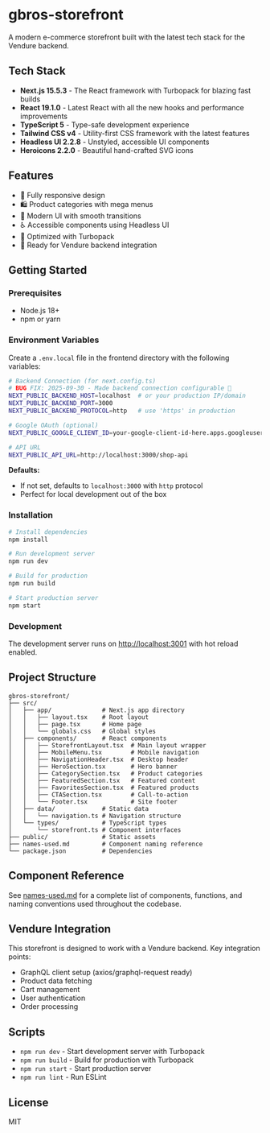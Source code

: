 # gbros-storefront

A modern e-commerce storefront built with the latest tech stack for the Vendure backend.

## Tech Stack

- **Next.js 15.5.3** - The React framework with Turbopack for blazing fast builds
- **React 19.1.0** - Latest React with all the new hooks and performance improvements
- **TypeScript 5** - Type-safe development experience
- **Tailwind CSS v4** - Utility-first CSS framework with the latest features
- **Headless UI 2.2.8** - Unstyled, accessible UI components
- **Heroicons 2.2.0** - Beautiful hand-crafted SVG icons

## Features

- 📱 Fully responsive design
- 🛍️ Product categories with mega menus
- 🎨 Modern UI with smooth transitions
- ♿ Accessible components using Headless UI
- 🚀 Optimized with Turbopack
- 🔄 Ready for Vendure backend integration

## Getting Started

### Prerequisites

- Node.js 18+ 
- npm or yarn

### Environment Variables

Create a `.env.local` file in the frontend directory with the following variables:

```bash
# Backend Connection (for next.config.ts)
# BUG FIX: 2025-09-30 - Made backend connection configurable 🚀
NEXT_PUBLIC_BACKEND_HOST=localhost  # or your production IP/domain
NEXT_PUBLIC_BACKEND_PORT=3000
NEXT_PUBLIC_BACKEND_PROTOCOL=http   # use 'https' in production

# Google OAuth (optional)
NEXT_PUBLIC_GOOGLE_CLIENT_ID=your-google-client-id-here.apps.googleusercontent.com

# API URL
NEXT_PUBLIC_API_URL=http://localhost:3000/shop-api
```

**Defaults:**
- If not set, defaults to `localhost:3000` with `http` protocol
- Perfect for local development out of the box

### Installation

```bash
# Install dependencies
npm install

# Run development server
npm run dev

# Build for production
npm run build

# Start production server
npm start
```

### Development

The development server runs on [http://localhost:3001](http://localhost:3001) with hot reload enabled.

## Project Structure

```
gbros-storefront/
├── src/
│   ├── app/              # Next.js app directory
│   │   ├── layout.tsx    # Root layout
│   │   ├── page.tsx      # Home page
│   │   └── globals.css   # Global styles
│   ├── components/       # React components
│   │   ├── StorefrontLayout.tsx  # Main layout wrapper
│   │   ├── MobileMenu.tsx        # Mobile navigation
│   │   ├── NavigationHeader.tsx  # Desktop header
│   │   ├── HeroSection.tsx       # Hero banner
│   │   ├── CategorySection.tsx   # Product categories
│   │   ├── FeaturedSection.tsx   # Featured content
│   │   ├── FavoritesSection.tsx  # Featured products
│   │   ├── CTASection.tsx        # Call-to-action
│   │   └── Footer.tsx            # Site footer
│   ├── data/             # Static data
│   │   └── navigation.ts # Navigation structure
│   └── types/            # TypeScript types
│       └── storefront.ts # Component interfaces
├── public/               # Static assets
├── names-used.md         # Component naming reference
└── package.json          # Dependencies

```

## Component Reference

See [names-used.md](./names-used.md) for a complete list of components, functions, and naming conventions used throughout the codebase.

## Vendure Integration

This storefront is designed to work with a Vendure backend. Key integration points:

- GraphQL client setup (axios/graphql-request ready)
- Product data fetching
- Cart management
- User authentication
- Order processing

## Scripts

- `npm run dev` - Start development server with Turbopack
- `npm run build` - Build for production with Turbopack
- `npm run start` - Start production server
- `npm run lint` - Run ESLint

## License

MIT